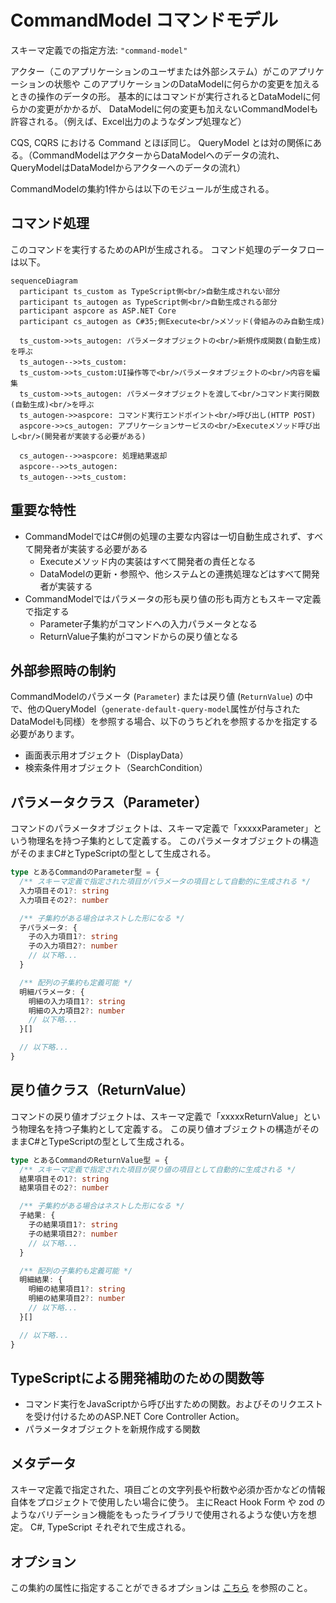 # CommandModel コマンドモデル
スキーマ定義での指定方法: `"command-model"`

アクター（このアプリケーションのユーザまたは外部システム）がこのアプリケーションの状態や
このアプリケーションのDataModelに何らかの変更を加えるときの操作のデータの形。
基本的にはコマンドが実行されるとDataModelに何らかの変更がかかるが、
DataModelに何の変更も加えないCommandModelも許容される。（例えば、Excel出力のようなダンプ処理など）

CQS, CQRS における Command とほぼ同じ。
QueryModel とは対の関係にある。（CommandModelはアクターからDataModelへのデータの流れ、QueryModelはDataModelからアクターへのデータの流れ）

CommandModelの集約1件からは以下のモジュールが生成される。

## コマンド処理
このコマンドを実行するためのAPIが生成される。
コマンド処理のデータフローは以下。

```mermaid
sequenceDiagram
  participant ts_custom as TypeScript側<br/>自動生成されない部分
  participant ts_autogen as TypeScript側<br/>自動生成される部分
  participant aspcore as ASP.NET Core
  participant cs_autogen as C#35;側Execute<br/>メソッド(骨組みのみ自動生成)

  ts_custom->>ts_autogen: パラメータオブジェクトの<br/>新規作成関数(自動生成)を呼ぶ
  ts_autogen-->>ts_custom:　
  ts_custom->>ts_custom:UI操作等で<br/>パラメータオブジェクトの<br/>内容を編集
  ts_custom->>ts_autogen: パラメータオブジェクトを渡して<br/>コマンド実行関数(自動生成)<br/>を呼ぶ
  ts_autogen->>aspcore: コマンド実行エンドポイント<br/>呼び出し(HTTP POST)
  aspcore->>cs_autogen: アプリケーションサービスの<br/>Executeメソッド呼び出し<br/>(開発者が実装する必要がある)

  cs_autogen-->>aspcore: 処理結果返却
  aspcore-->>ts_autogen:　
  ts_autogen-->>ts_custom:　
```

## 重要な特性
* CommandModelではC#側の処理の主要な内容は一切自動生成されず、すべて開発者が実装する必要がある
  * Executeメソッド内の実装はすべて開発者の責任となる
  * DataModelの更新・参照や、他システムとの連携処理などはすべて開発者が実装する
* CommandModelではパラメータの形も戻り値の形も両方ともスキーマ定義で指定する
  * Parameter子集約がコマンドへの入力パラメータとなる
  * ReturnValue子集約がコマンドからの戻り値となる

## 外部参照時の制約
CommandModelのパラメータ (`Parameter`) または戻り値 (`ReturnValue`) の中で、他のQueryModel（`generate-default-query-model`属性が付与されたDataModelも同様）を参照する場合、以下のうちどれを参照するかを指定する必要があります。

* 画面表示用オブジェクト（DisplayData）
* 検索条件用オブジェクト（SearchCondition）

## パラメータクラス（Parameter）
コマンドのパラメータオブジェクトは、スキーマ定義で「xxxxxParameter」という物理名を持つ子集約として定義する。
このパラメータオブジェクトの構造がそのままC#とTypeScriptの型として生成される。

```ts
type とあるCommandのParameter型 = {
  /** スキーマ定義で指定された項目がパラメータの項目として自動的に生成される */
  入力項目その1?: string
  入力項目その2?: number

  /** 子集約がある場合はネストした形になる */
  子パラメータ: {
    子の入力項目1?: string
    子の入力項目2?: number
    // 以下略...
  }

  /** 配列の子集約も定義可能 */
  明細パラメータ: {
    明細の入力項目1?: string
    明細の入力項目2?: number
    // 以下略...
  }[]

  // 以下略...
}
```

## 戻り値クラス（ReturnValue）
コマンドの戻り値オブジェクトは、スキーマ定義で「xxxxxReturnValue」という物理名を持つ子集約として定義する。
この戻り値オブジェクトの構造がそのままC#とTypeScriptの型として生成される。

```ts
type とあるCommandのReturnValue型 = {
  /** スキーマ定義で指定された項目が戻り値の項目として自動的に生成される */
  結果項目その1?: string
  結果項目その2?: number

  /** 子集約がある場合はネストした形になる */
  子結果: {
    子の結果項目1?: string
    子の結果項目2?: number
    // 以下略...
  }

  /** 配列の子集約も定義可能 */
  明細結果: {
    明細の結果項目1?: string
    明細の結果項目2?: number
    // 以下略...
  }[]

  // 以下略...
}
```

## TypeScriptによる開発補助のための関数等
* コマンド実行をJavaScriptから呼び出すための関数。およびそのリクエストを受け付けるためのASP.NET Core Controller Action。
* パラメータオブジェクトを新規作成する関数

## メタデータ
スキーマ定義で指定された、項目ごとの文字列長や桁数や必須か否かなどの情報自体をプロジェクトで使用したい場合に使う。
主にReact Hook Form や zod のようなバリデーション機能をもったライブラリで使用されるような使い方を想定。
C#, TypeScript それぞれで生成される。

## オプション
この集約の属性に指定することができるオプションは [こちら](./CommandModel.Options.md) を参照のこと。
